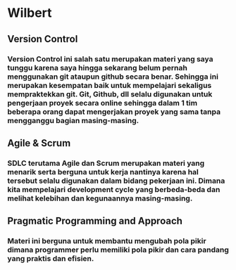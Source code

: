 # Wilbert

## Version Control
### Version Control ini salah satu merupakan materi yang saya tunggu karena saya hingga sekarang belum pernah menggunakan git ataupun github secara benar. Sehingga ini merupakan kesempatan baik untuk mempelajari sekaligus mempraktekkan git. Git, Github, dll selalu digunakan untuk pengerjaan proyek secara online sehingga dalam 1 tim beberapa orang dapat mengerjakan proyek yang sama tanpa mengganggu bagian masing-masing.

## Agile & Scrum
### SDLC terutama Agile dan Scrum merupakan materi yang menarik serta berguna untuk kerja nantinya karena hal tersebut selalu digunakan dalam bidang pekerjaan ini. Dimana kita mempelajari development cycle yang berbeda-beda dan melihat kelebihan dan kegunaannya masing-masing.

## Pragmatic Programming and Approach
### Materi ini berguna untuk membantu mengubah pola pikir dimana programmer perlu memiliki pola pikir dan cara pandang yang praktis dan efisien.